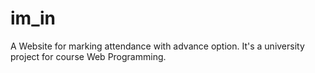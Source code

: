 # im_in
A Website for marking attendance with advance option. It's a university project for course Web Programming.
